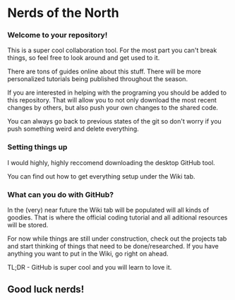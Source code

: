 # Nerds of the North

### Welcome to your repository! 

This is a super cool collaboration tool. For the most part you can't break things, so feel free to look around and get used to it. 

There are tons of guides online about this stuff. There will be more personalized tutorials being published throughout the season.

If you are interested in helping with the programing you should be added to this repository. That will allow you to not only download the most recent changes by others, but also push your own changes to the shared code.

You can always go back to previous states of the git so don't worry if you push something weird and delete everything. 

### Setting things up

I would highly, highly reccomend downloading the desktop GitHub tool. 

You can find out how to get everything setup under the Wiki tab.

### What can you do with GitHub?

In the (very) near future the Wiki tab will be populated will all kinds of goodies. That is where the official coding tutorial and all aditional resources will be stored.

For now while things are still under construction, check out the projects tab and start thinking of things that need to be done/researched. If you have anything you want to put in the Wiki, go right on ahead.


TL;DR - GitHub is super cool and you will learn to love it.

## Good luck nerds!
